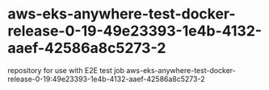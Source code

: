 # aws-eks-anywhere-test-docker-release-0-19-49e23393-1e4b-4132-aaef-42586a8c5273-2
repository for use with E2E test job aws-eks-anywhere-test-docker-release-0-19:49e23393-1e4b-4132-aaef-42586a8c5273-2
